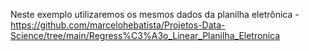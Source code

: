 Neste exemplo utilizaremos os mesmos dados da planilha eletrônica - https://github.com/marcelohebatista/Projetos-Data-Science/tree/main/Regress%C3%A3o_Linear_Planilha_Eletronica
